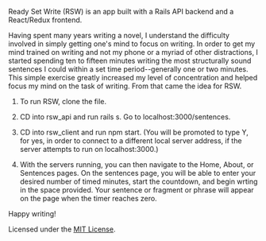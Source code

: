Ready Set Write (RSW) is an app built with a Rails API backend and a React/Redux frontend.

Having spent many years writing a novel, I understand the difficulty involved in simply getting one's mind to focus on writing.  In order to get my mind trained on writing and not my phone or a myriad of other distractions, I started spending ten to fifteen minutes writing the most structurally sound sentences I could within a set time period--generally one or two minutes.  This simple exercise greatly increased my level of concentration and helped focus my mind on the task of writing.  From that came the idea for RSW.

1) To run RSW, clone the file.

2) CD into rsw_api and run rails s. Go to localhost:3000/sentences.

3) CD into rsw_client and run npm start. (You will be promoted to type Y, for yes, in order to connect to a different local server address, if the server attempts to run on localhost:3000.)

4) With the servers running, you can then navigate to the Home, About, or Sentences pages.  On the sentences page, you will be able to enter your desired number of timed minutes, start the countdown, and begin wrting in the space provided.  Your sentence or fragment or phrase will appear on the page when the timer reaches zero.

Happy writing!

Licensed under the [MIT License](LICENSE).